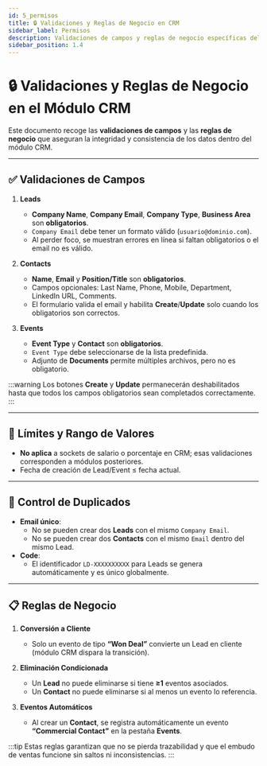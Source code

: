 ```yaml
---
id: 5_permisos
title: 🔒 Validaciones y Reglas de Negocio en CRM
sidebar_label: Permisos
description: Validaciones de campos y reglas de negocio específicas del módulo CRM.
sidebar_position: 1.4
---
```


# 🔒 Validaciones y Reglas de Negocio en el Módulo CRM

Este documento recoge las **validaciones de campos** y las **reglas de negocio** que aseguran la integridad y consistencia de los datos dentro del módulo CRM.

---

## ✅ Validaciones de Campos

1. **Leads**  
   - **Company Name**, **Company Email**, **Company Type**, **Business Area** son **obligatorios**.  
   - `Company Email` debe tener un formato válido (`usuario@dominio.com`).  
   - Al perder foco, se muestran errores en línea si faltan obligatorios o el email no es válido.  

2. **Contacts**  
   - **Name**, **Email** y **Position/Title** son **obligatorios**.  
   - Campos opcionales: Last Name, Phone, Mobile, Department, LinkedIn URL, Comments.  
   - El formulario valida el email y habilita **Create**/**Update** solo cuando los obligatorios son correctos.

3. **Events**  
   - **Event Type** y **Contact** son **obligatorios**.  
   - `Event Type` debe seleccionarse de la lista predefinida.  
   - Adjunto de **Documents** permite múltiples archivos, pero no es obligatorio.  

:::warning
Los botones **Create** y **Update** permanecerán deshabilitados hasta que todos los campos obligatorios sean completados correctamente.
:::

---

## 🔢 Límites y Rango de Valores

- **No aplica** a sockets de salario o porcentaje en CRM; esas validaciones corresponden a módulos posteriores.  
- Fecha de creación de Lead/Event ≤ fecha actual.  

---

## 🚫 Control de Duplicados

- **Email único**:  
  - No se pueden crear dos **Leads** con el mismo `Company Email`.  
  - No se pueden crear dos **Contacts** con el mismo `Email` dentro del mismo Lead.  
- **Code**:  
  - El identificador `LD-XXXXXXXXXX` para Leads se genera automáticamente y es único globalmente.

---

## 📋 Reglas de Negocio

1. **Conversión a Cliente**  
   - Solo un evento de tipo **“Won Deal”** convierte un Lead en cliente (módulo CRM dispara la transición).

2. **Eliminación Condicionada**  
   - Un **Lead** no puede eliminarse si tiene **≥1** eventos asociados.  
   - Un **Contact** no puede eliminarse si al menos un evento lo referencia.

3. **Eventos Automáticos**  
   - Al crear un **Contact**, se registra automáticamente un evento **“Commercial Contact”** en la pestaña **Events**.  

:::tip
Estas reglas garantizan que no se pierda trazabilidad y que el embudo de ventas funcione sin saltos ni inconsistencias.
:::
